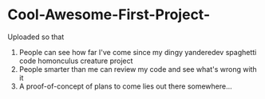 # Cool-Awesome-First-Project-
Uploaded so that
  1. People can see how far I've come since my dingy yanderedev spaghetti code homonculus creature project
  2. People smarter than me can review my code and see what's wrong with it
  3. A proof-of-concept of plans to come lies out there somewhere...
